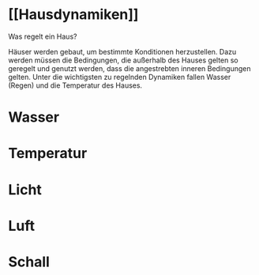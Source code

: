 # [[Hausdynamiken]]

Was regelt ein Haus?

Häuser werden gebaut, um bestimmte Konditionen herzustellen.
Dazu werden müssen die Bedingungen, die außerhalb des Hauses gelten so geregelt und genutzt werden, dass die angestrebten inneren Bedingungen gelten.
Unter die wichtigsten zu regelnden Dynamiken fallen Wasser (Regen) und die Temperatur des Hauses.

# Wasser
# Temperatur
# Licht
# Luft
# Schall
